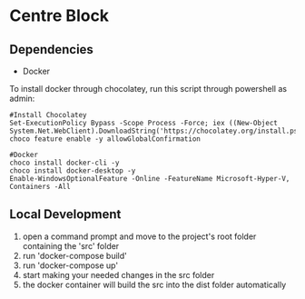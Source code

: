 # Centre Block

## Dependencies

- Docker

To install docker through chocolatey, run this script through powershell as admin:
```
#Install Chocolatey
Set-ExecutionPolicy Bypass -Scope Process -Force; iex ((New-Object System.Net.WebClient).DownloadString('https://chocolatey.org/install.ps1'))
choco feature enable -y allowGlobalConfirmation

#Docker
choco install docker-cli -y
choco install docker-desktop -y
Enable-WindowsOptionalFeature -Online -FeatureName Microsoft-Hyper-V, Containers -All

``` 

## Local Development

1. open a command prompt and move to the project's root folder containing the 'src' folder
2. run 'docker-compose build'
3. run 'docker-compose up'
4. start making your needed changes in the src folder
5. the docker container will build the src into the dist folder automatically
